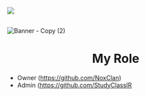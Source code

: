 
</h1>


## <p align="center">
##   <a href="https://github.com/Matary1">
## <img src="https://skillicons.dev/icons?i=discord,instagram,twitter,github" />
##  </a>
## </p>
   



 

![Banner - Copy (2)](https://user-images.githubusercontent.com/120823949/210893303-4a4b1b04-fbd4-4195-9818-5c502ad7e7f6.png)
<h1 align="center">
     My Role 
</h1>

    
* Owner (https://github.com/NoxClan)
* Admin (https://github.com/StudyClassIR
